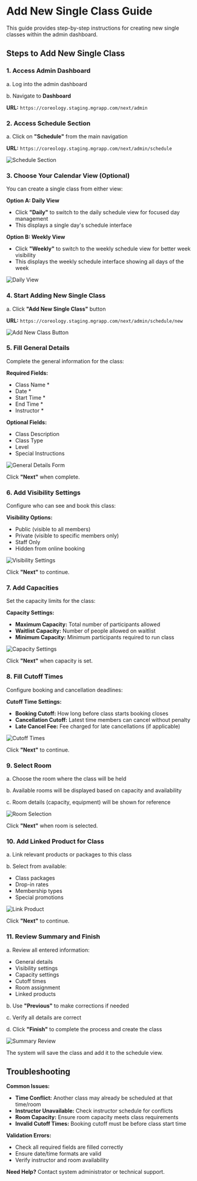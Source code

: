 # Add New Single Class Guide

This guide provides step-by-step instructions for creating new single classes within the admin dashboard.

## Steps to Add New Single Class

### 1. Access Admin Dashboard

a. Log into the admin dashboard

b. Navigate to **Dashboard**

**URL:** `https://coreology.staging.mgrapp.com/next/admin`

### 2. Access Schedule Section

a. Click on **"Schedule"** from the main navigation

**URL:** `https://coreology.staging.mgrapp.com/next/admin/schedule`

![Schedule Section](images/click-schedule.png)

### 3. Choose Your Calendar View (Optional)

You can create a single class from either view:

**Option A: Daily View**
- Click **"Daily"** to switch to the daily schedule view for focused day management
- This displays a single day's schedule interface

**Option B: Weekly View**  
- Click **"Weekly"** to switch to the weekly schedule view for better week visibility
- This displays the weekly schedule interface showing all days of the week


![Daily View](images/daily-view.png)

### 4. Start Adding New Single Class

a. Click **"Add New Single Class"** button

**URL:** `https://coreology.staging.mgrapp.com/next/admin/schedule/new`

![Add New Class Button](images/add-new-class.png)

### 5. Fill General Details

Complete the general information for the class:

**Required Fields:**
- Class Name *
- Date *
- Start Time *
- End Time *
- Instructor *

**Optional Fields:**
- Class Description
- Class Type
- Level
- Special Instructions

![General Details Form](images/general-details.png)

Click **"Next"** when complete.

### 6. Add Visibility Settings

Configure who can see and book this class:

**Visibility Options:**
- Public (visible to all members)
- Private (visible to specific members only)
- Staff Only
- Hidden from online booking

![Visibility Settings](images/visibility.png)

Click **"Next"** to continue.

### 7. Add Capacities

Set the capacity limits for the class:

**Capacity Settings:**
- **Maximum Capacity:** Total number of participants allowed
- **Waitlist Capacity:** Number of people allowed on waitlist
- **Minimum Capacity:** Minimum participants required to run class

![Capacity Settings](images/capacity.png)

Click **"Next"** when capacity is set.

### 8. Fill Cutoff Times

Configure booking and cancellation deadlines:

**Cutoff Time Settings:**
- **Booking Cutoff:** How long before class starts booking closes
- **Cancellation Cutoff:** Latest time members can cancel without penalty
- **Late Cancel Fee:** Fee charged for late cancellations (if applicable)

![Cutoff Times](images/cutoff-times.png)

Click **"Next"** to continue.

### 9. Select Room

a. Choose the room where the class will be held

b. Available rooms will be displayed based on capacity and availability

c. Room details (capacity, equipment) will be shown for reference

![Room Selection](images/room-selection.png)

Click **"Next"** when room is selected.

### 10. Add Linked Product for Class

a. Link relevant products or packages to this class

b. Select from available:
   - Class packages
   - Drop-in rates
   - Membership types
   - Special promotions

![Link Product](images/link-product.png)

Click **"Next"** to continue.

### 11. Review Summary and Finish

a. Review all entered information:
   - General details
   - Visibility settings
   - Capacity settings
   - Cutoff times
   - Room assignment
   - Linked products

b. Use **"Previous"** to make corrections if needed

c. Verify all details are correct

d. Click **"Finish"** to complete the process and create the class

![Summary Review](images/summary-review.png)

The system will save the class and add it to the schedule view.

## Troubleshooting

**Common Issues:**
- **Time Conflict:** Another class may already be scheduled at that time/room
- **Instructor Unavailable:** Check instructor schedule for conflicts
- **Room Capacity:** Ensure room capacity meets class requirements
- **Invalid Cutoff Times:** Booking cutoff must be before class start time

**Validation Errors:**
- Check all required fields are filled correctly
- Ensure date/time formats are valid
- Verify instructor and room availability

**Need Help?** Contact system administrator or technical support.
